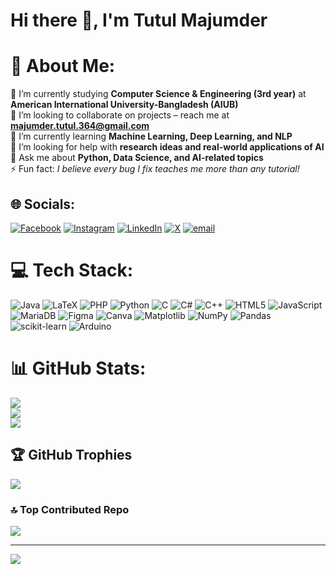 # Hi there 👋, I'm Tutul Majumder  

# 💫 About Me:
🔭 I’m currently studying **Computer Science & Engineering (3rd year)** at **American International University-Bangladesh (AIUB)**  <br>👯 I’m looking to collaborate on projects – reach me at **majumder.tutul.364@gmail.com**  <br>🌱 I’m currently learning **Machine Learning, Deep Learning, and NLP**  <br>🤝 I’m looking for help with **research ideas and real-world applications of AI**  <br>💬 Ask me about **Python, Data Science, and AI-related topics**  <br>⚡ Fun fact: *I believe every bug I fix teaches me more than any tutorial!*


## 🌐 Socials:
[![Facebook](https://img.shields.io/badge/Facebook-%231877F2.svg?logo=Facebook&logoColor=white)](https://www.facebook.com/tutul11tmt) [![Instagram](https://img.shields.io/badge/Instagram-%23E4405F.svg?logo=Instagram&logoColor=white)](https://instagram.com/2tul_aaaaaa) [![LinkedIn](https://img.shields.io/badge/LinkedIn-%230077B5.svg?logo=linkedin&logoColor=white)](https://linkedin.com/in/tutulm) [![X](https://img.shields.io/badge/X-black.svg?logo=X&logoColor=white)](https://x.com/Evernia22l) [![email](https://img.shields.io/badge/Email-D14836?logo=gmail&logoColor=white)](mailto:majumder.tutul.364@gmail.com) 

# 💻 Tech Stack:
![Java](https://img.shields.io/badge/java-%23ED8B00.svg?style=for-the-badge&logo=openjdk&logoColor=white) ![LaTeX](https://img.shields.io/badge/latex-%23008080.svg?style=for-the-badge&logo=latex&logoColor=white) ![PHP](https://img.shields.io/badge/php-%23777BB4.svg?style=for-the-badge&logo=php&logoColor=white) ![Python](https://img.shields.io/badge/python-3670A0?style=for-the-badge&logo=python&logoColor=ffdd54) ![C](https://img.shields.io/badge/c-%2300599C.svg?style=for-the-badge&logo=c&logoColor=white) ![C#](https://img.shields.io/badge/c%23-%23239120.svg?style=for-the-badge&logo=csharp&logoColor=white) ![C++](https://img.shields.io/badge/c++-%2300599C.svg?style=for-the-badge&logo=c%2B%2B&logoColor=white) ![HTML5](https://img.shields.io/badge/html5-%23E34F26.svg?style=for-the-badge&logo=html5&logoColor=white) ![JavaScript](https://img.shields.io/badge/javascript-%23323330.svg?style=for-the-badge&logo=javascript&logoColor=%23F7DF1E) ![MariaDB](https://img.shields.io/badge/MariaDB-003545?style=for-the-badge&logo=mariadb&logoColor=white) ![Figma](https://img.shields.io/badge/figma-%23F24E1E.svg?style=for-the-badge&logo=figma&logoColor=white) ![Canva](https://img.shields.io/badge/Canva-%2300C4CC.svg?style=for-the-badge&logo=Canva&logoColor=white) ![Matplotlib](https://img.shields.io/badge/Matplotlib-%23ffffff.svg?style=for-the-badge&logo=Matplotlib&logoColor=black) ![NumPy](https://img.shields.io/badge/numpy-%23013243.svg?style=for-the-badge&logo=numpy&logoColor=white) ![Pandas](https://img.shields.io/badge/pandas-%23150458.svg?style=for-the-badge&logo=pandas&logoColor=white) ![scikit-learn](https://img.shields.io/badge/scikit--learn-%23F7931E.svg?style=for-the-badge&logo=scikit-learn&logoColor=white) ![Arduino](https://img.shields.io/badge/-Arduino-00979D?style=for-the-badge&logo=Arduino&logoColor=white)
# 📊 GitHub Stats:
![](https://github-readme-stats.vercel.app/api?username=TutulMajumder&theme=dark&hide_border=false&include_all_commits=true&count_private=true)<br/>
![](https://nirzak-streak-stats.vercel.app/?user=TutulMajumder&theme=dark&hide_border=false)<br/>
![](https://github-readme-stats.vercel.app/api/top-langs/?username=TutulMajumder&theme=dark&hide_border=false&include_all_commits=true&count_private=true&layout=compact)

## 🏆 GitHub Trophies
![](https://github-profile-trophy.vercel.app/?username=TutulMajumder&theme=radical&no-frame=false&no-bg=false&margin-w=4)

### 🔝 Top Contributed Repo
![](https://github-contributor-stats.vercel.app/api?username=TutulMajumder&limit=5&theme=dark&combine_all_yearly_contributions=true)

---
[![](https://visitcount.itsvg.in/api?id=TutulMajumder&icon=1&color=0)](https://visitcount.itsvg.in)

<!-- Proudly created with GPRM ( https://gprm.itsvg.in ) -->
